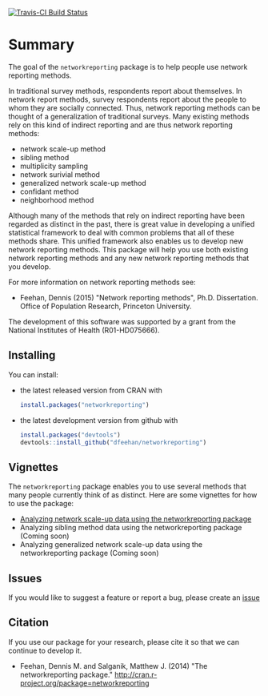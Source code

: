[![Travis-CI Build
Status](https://travis-ci.org/dfeehan/networkreporting.svg?branch=master)](https://travis-ci.org/dfeehan/networkreporting)


Summary
================

The goal of the `networkreporting` package is to help people use network reporting methods.

In traditional survey methods, respondents report about themselves.  In network report methods, survey respondents report about the people to whom they are socially connected.  Thus, network reporting methods can be thought of a generalization of traditional surveys.  Many existing methods rely on this kind of indirect reporting and are thus network reporting methods:

- network scale-up method
- sibling method
- multiplicity sampling
- network surivial method
- generalized network scale-up method
- confidant method
- neighborhood method

Although many of the methods that rely on indirect reporting have been regarded as distinct in the past, there is great value in developing a unified statistical framework to deal with common problems that all of these methods share.  This unified framework also enables us to develop new network reporting methods.  This package will help you use both existing network reporting methods and any new network reporting methods that you develop.


For more information on network reporting methods see: 
- Feehan, Dennis (2015) "Network reporting methods", Ph.D. Dissertation. Office of Population Research, Princeton University.

The development of this software was supported by a grant from the National Institutes of Health (R01-HD075666).

Installing
-----------

You can install:

* the latest released version from CRAN with

    ```R
    install.packages("networkreporting")
    ````

* the latest development version from github with

    ```R
    install.packages("devtools")
    devtools::install_github("dfeehan/networkreporting")
    ```

Vignettes
---------

The `networkreporting` package enables you to use several methods that many people currently think of as distinct.  Here are some vignettes for how to use the package:

* [Analyzing network scale-up data using the networkreporting package]( https://cran.rstudio.com/web/packages/networkreporting/vignettes/network_scaleup.html)
* Analyzing sibling method data using the networkreporting package (Coming soon)
* Analyzing generalized network scale-up data using the networkreporting package (Coming soon)

Issues
---------
If you would like to suggest a feature or report a bug, please create an [issue](https://github.com/dfeehan/networkreporting/issues)

Citation
-----------

If you use our package for your research, please cite it so that we can continue to develop it.

- Feehan, Dennis M. and Salganik, Matthew J. (2014) "The networkreporting package." http://cran.r-project.org/package=networkreporting
